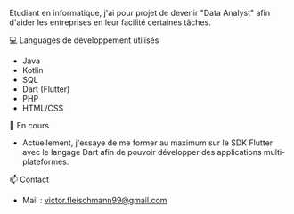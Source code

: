 Etudiant en informatique, j'ai pour projet de devenir "Data Analyst" afin d'aider les entreprises en leur facilité certaines tâches.

💻 Languages de développement utilisés 
- Java 
- Kotlin 
- SQL 
- Dart (Flutter) 
- PHP 
- HTML/CSS

📌 En cours 
- Actuellement, j'essaye de me former au maximum sur le SDK Flutter avec le langage Dart afin de pouvoir développer des applications multi-plateformes.

📫 Contact 
- Mail : victor.fleischmann99@gmail.com

